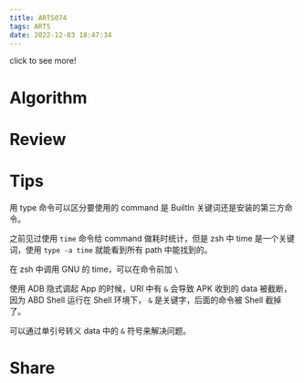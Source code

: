 ```yaml
---
title: ARTS074
tags: ARTS
date: 2022-12-03 18:47:34
---
```


click to see more!
<!--more-->

# Algorithm

# Review

# Tips

用 type 命令可以区分要使用的 command 是 BuiltIn 关键词还是安装的第三方命令。

之前见过使用 `time` 命令给 command 做耗时统计，但是 zsh 中 time 是一个关键词，使用 `type -a time` 就能看到所有 path 中能找到的。

在 zsh 中调用 GNU 的 time，可以在命令前加 `\`

使用 ADB 隐式调起 App 的时候，URI 中有 `&` 会导致 APK 收到的 data 被截断，因为 ABD Shell 运行在 Shell 环境下， `&` 是关键字，后面的命令被 Shell 截掉了。

可以通过单引号转义 data 中的 `&` 符号来解决问题。

# Share
